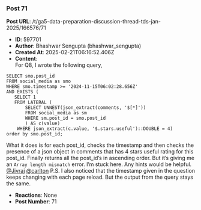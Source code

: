 ### Post 71
**Post URL**: /t/ga5-data-preparation-discussion-thread-tds-jan-2025/166576/71
- **ID**: 597701
- **Author**: Bhashwar Sengupta (bhashwar_sengupta)
- **Created At**: 2025-02-21T06:16:52.406Z
- **Content**:  
  For Q8, I wrote the following query,
<pre><code class="lang-auto">SELECT smo.post_id
FROM social_media as smo
WHERE smo.timestamp &gt;= '2024-11-15T06:02:28.656Z'
AND EXISTS (
   SELECT 1
   FROM LATERAL (
       SELECT UNNEST(json_extract(comments, '$[*]'))
       FROM social_media as sm
       WHERE sm.post_id = smo.post_id
       ) AS c(value)
    WHERE json_extract(c.value, '$.stars.useful')::DOUBLE = 4)
order by smo.post_id;
</code></pre>
What it does is for each post_id, checks the timestamp and then checks the presence of a json object in comments that has 4 stars useful rating for this post_id. Finally returns all the post_id’s in ascending order.
But it’s giving me an <code>Array length mismatch</code> error. I’m stuck here. Any hints would be helpful. <a class="mention" href="/u/jivraj">@Jivraj</a> <a class="mention" href="/u/carlton">@carlton</a>
P.S. I also noticed that the timestamp given in the question keeps changing with each page reload. But the output from the query stays the same.
- **Reactions**: None
- **Post Number**: 71

